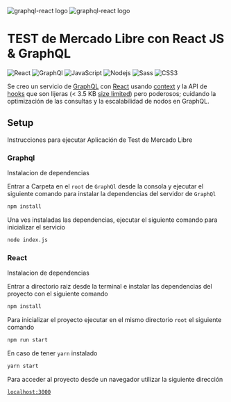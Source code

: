 ![graphql-react logo](https://cdn.jsdelivr.net/gh/jaydenseric/graphql-react@0.1.0/graphql-react-logo.svg) ![graphql-react logo](https://http2.mlstatic.com/frontend-assets/ui-navigation/5.14.3/mercadolibre/logo__large_plus.png)

# TEST de Mercado Libre con React JS & GraphQL

![React](https://img.shields.io/badge/-React-%23282C34?logo=react)
![GraphQl](https://img.shields.io/badge/-GrapQL-%23ea08dd?logo=graphql)
![JavaScript](https://img.shields.io/badge/-JavaScript-%23F7DF1C?&logo=javascript&logoColor=000000&labelColor=%23F7DF1C&color=%23FFCE5A)
![Nodejs](https://img.shields.io/badge/-Nodejs-black?logo=Node.js)
![Sass](https://img.shields.io/badge/-Sass-%23CC6699?logo=sass&logoColor=ffffff)
![CSS3](https://img.shields.io/badge/-CSS3-%231572B6?logo=css3)

Se creo un servicio de [GraphQL](https://graphql.org) con [React](https://reactjs.org) usando [context](https://reactjs.org/docs/context) y la API de [hooks](https://reactjs.org/docs/hooks-intro) que son lijeras (< 3.5 KB [size limited](https://github.com/ai/size-limit)) pero poderosos; cuidando la optimización de las consultas y la escalabilidad de nodos en GraphQL.

## Setup

Instrucciones para ejecutar Aplicación de Test de Mercado Libre

### Graphql

Instalacion de dependencias

Entrar a Carpeta en el `root` de `GraphQl` desde la consola y ejecutar el siguiente comando para instalar la dependencias del servidor de `GraphQl`

```sh
npm install
```

Una ves instaladas las dependencias, ejecutar el siguiente comando para inicializar el servicio

```sh
node index.js
```

### React

Instalacion de dependencias

Entrar a directorio raiz desde la terminal e instalar las dependencias del proyecto con el siguiente comando

```sh
npm install
```

Para inicializar el proyecto ejecutar en el mismo directorio `root` el siguiente comando

```sh
npm run start
```

En caso de tener `yarn` instalado

```sh
yarn start
```

Para acceder al proyecto desde un navegador utilizar la siguiente dirección

[`localhost:3000`](http://localhost:3000)
